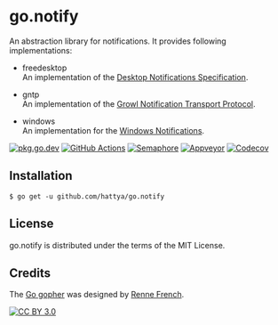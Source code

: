 # go.notify

An abstraction library for notifications. It provides following
implementations:

- freedesktop  
  An implementation of the [Desktop Notifications Specification](https://developer.gnome.org/notification-spec/).

- gntp  
  An implementation of the [Growl Notification Transport Protocol](http://growl.info/documentation/developer/gntp.php).

- windows  
  An implementation for the [Windows Notifications](https://docs.microsoft.com/en-us/windows/win32/shell/notification-area).

[![pkg.go.dev](https://pkg.go.dev/badge/github.com/hattya/go.notify)](https://pkg.go.dev/github.com/hattya/go.notify)
[![GitHub Actions](https://github.com/hattya/go.notify/workflows/CI/badge.svg)](https://github.com/hattya/go.notify/actions?query=workflow:CI)
[![Semaphore](https://semaphoreci.com/api/v1/hattya/go-notify/branches/master/badge.svg)](https://semaphoreci.com/hattya/go-notify)
[![Appveyor](https://ci.appveyor.com/api/projects/status/ljtswx0rdyear9ft/branch/master?svg=true)](https://ci.appveyor.com/project/hattya/go-notify)
[![Codecov](https://codecov.io/gh/hattya/go.notify/branch/master/graph/badge.svg)](https://codecov.io/gh/hattya/go.notify)


## Installation

```console
$ go get -u github.com/hattya/go.notify
```


## License

go.notify is distributed under the terms of the MIT License.


## Credits

The [Go gopher](https://blog.golang.org/gopher) was designed by [Renne French](https://reneefrench.blogspot.com/).

[![CC BY 3.0](https://i.creativecommons.org/l/by/3.0/80x15.png)](https://creativecommons.org/licenses/by/3.0/)
